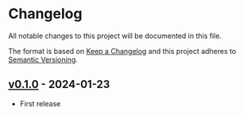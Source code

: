 # Changelog

All notable changes to this project will be documented in this file.

The format is based on [Keep a Changelog](http://keepachangelog.com/en/1.0.0/)
and this project adheres to [Semantic Versioning](http://semver.org/spec/v2.0.0.html).

## [v0.1.0] - 2024-01-23

- First release

[v0.1.0]: https://www.npmjs.com/package/@dipcode/prettier-config/v/0.1.0
